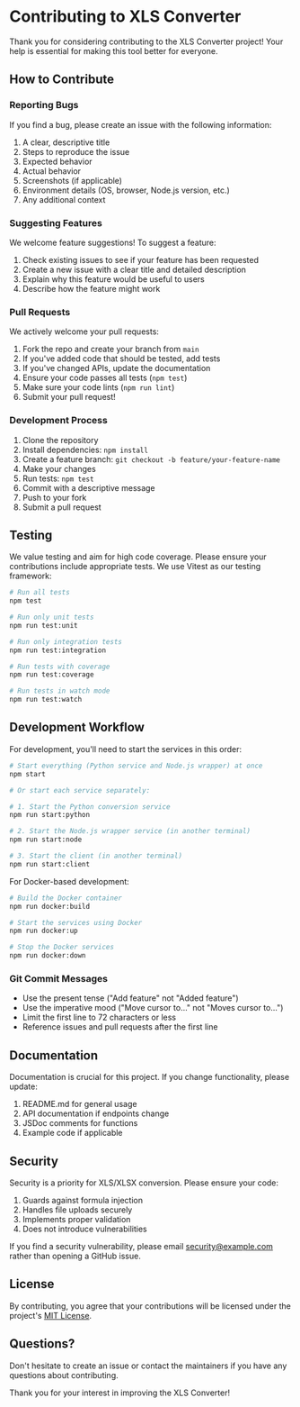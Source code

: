 # Contributing to XLS Converter

Thank you for considering contributing to the XLS Converter project! Your help is essential for making this tool better for everyone.

## How to Contribute

### Reporting Bugs

If you find a bug, please create an issue with the following information:

1. A clear, descriptive title
2. Steps to reproduce the issue
3. Expected behavior
4. Actual behavior
5. Screenshots (if applicable)
6. Environment details (OS, browser, Node.js version, etc.)
7. Any additional context

### Suggesting Features

We welcome feature suggestions! To suggest a feature:

1. Check existing issues to see if your feature has been requested
2. Create a new issue with a clear title and detailed description
3. Explain why this feature would be useful to users
4. Describe how the feature might work

### Pull Requests

We actively welcome your pull requests:

1. Fork the repo and create your branch from `main`
2. If you've added code that should be tested, add tests
3. If you've changed APIs, update the documentation
4. Ensure your code passes all tests (`npm test`)
5. Make sure your code lints (`npm run lint`)
6. Submit your pull request!

### Development Process

1. Clone the repository
2. Install dependencies: `npm install`
3. Create a feature branch: `git checkout -b feature/your-feature-name`
4. Make your changes
5. Run tests: `npm test`
6. Commit with a descriptive message
7. Push to your fork
8. Submit a pull request

## Testing

We value testing and aim for high code coverage. Please ensure your contributions include appropriate tests. We use Vitest as our testing framework:

```bash
# Run all tests
npm test

# Run only unit tests
npm run test:unit

# Run only integration tests
npm run test:integration

# Run tests with coverage
npm run test:coverage

# Run tests in watch mode
npm run test:watch
```

## Development Workflow

For development, you'll need to start the services in this order:

```bash
# Start everything (Python service and Node.js wrapper) at once
npm start

# Or start each service separately:

# 1. Start the Python conversion service
npm run start:python

# 2. Start the Node.js wrapper service (in another terminal)
npm run start:node

# 3. Start the client (in another terminal)
npm run start:client
```

For Docker-based development:

```bash
# Build the Docker container
npm run docker:build

# Start the services using Docker
npm run docker:up

# Stop the Docker services
npm run docker:down
```

### Git Commit Messages

* Use the present tense ("Add feature" not "Added feature")
* Use the imperative mood ("Move cursor to..." not "Moves cursor to...")
* Limit the first line to 72 characters or less
* Reference issues and pull requests after the first line

## Documentation

Documentation is crucial for this project. If you change functionality, please update:

1. README.md for general usage
2. API documentation if endpoints change
3. JSDoc comments for functions
4. Example code if applicable

## Security

Security is a priority for XLS/XLSX conversion. Please ensure your code:

1. Guards against formula injection
2. Handles file uploads securely
3. Implements proper validation
4. Does not introduce vulnerabilities

If you find a security vulnerability, please email security@example.com rather than opening a GitHub issue.

## License

By contributing, you agree that your contributions will be licensed under the project's [MIT License](LICENSE).

## Questions?

Don't hesitate to create an issue or contact the maintainers if you have any questions about contributing.

Thank you for your interest in improving the XLS Converter!

